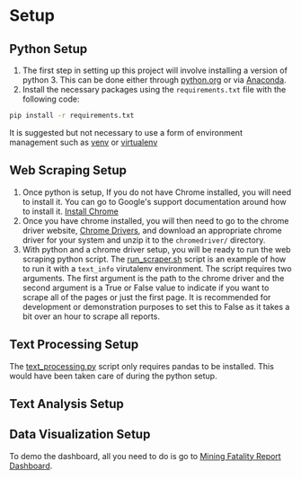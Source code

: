 # Setup

## Python Setup

1. The first step in setting up this project will involve installing a version of python 3.  This can be done either through [python.org](https://www.python.org/) or via [Anaconda](https://www.anaconda.com/distribution/).
2. Install the necessary packages using the `requirements.txt` file with the following code:

```bash
pip install -r requirements.txt
```

It is suggested but not necessary to use a form of environment management such as [venv](https://docs.python.org/3/library/venv.html) or [virtualenv](https://virtualenv.pypa.io/en/latest/)

## Web Scraping Setup

1. Once python is setup, If you do not have Chrome installed, you will need to install it.  You can go to Google's support documentation around how to install it. [Install Chrome](https://support.google.com/chrome/answer/95346?co=GENIE.Platform%3DDesktop&hl=en)
2. Once you have chrome installed, you will then need to go to the chrome driver website, [Chrome Drivers](https://chromedriver.chromium.org/downloads), and download an appropriate chrome driver for your system and unzip it to the `chromedriver/` directory.
3. With python and a chrome driver setup, you will be ready to run the web scraping python script.  The [run_scraper.sh](run_scraper.sh) script is an example of how to run it with a `text_info` virutalenv environment.  The script requires two arguments.  The first argument is the path to the chrome driver and the second argument is a True or False value to indicate if you want to scrape all of the pages or just the first page.  It is recommended for development or demonstration purposes to set this to False as it takes a bit over an hour to scrape all reports.

## Text Processing Setup

The [text_processing.py](text_processing.py) script only requires pandas to be installed. This would have been taken care of during the python setup.

## Text Analysis Setup

## Data Visualization Setup

To demo the dashboard, all you need to do is go to [Mining Fatality Report Dashboard](https://public.tableau.com/profile/alexander.d.antonison#!/vizhome/MiningFatalityReportsDashboard/MiningFatalityReportDashboard).
